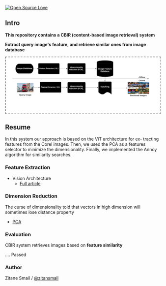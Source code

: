 [![Open Source Love](https://badges.frapsoft.com/os/v1/open-source-150x25.png?v=103)](https://github.com/ellerbrock/open-source-badges/)

## Intro 
__This repository contains a CBIR (content-based image retrieval) system__

__Extract query image's feature, and retrieve similar ones from image database__

<img align='center' style="border-color:gray;border-width:2px;border-style:dashed"   src='/images/approach.png'></img>


## Resume

In this system our approach is based on the ViT architecture for ex-
tracting features from the Corel images. Then, we used the PCA as a features selector
to minimize the dimensionality. Finally, we implemented the Annoy algorithm for
similarity searches.

### Feature Extraction

- Vision Architecture
  - [Full article](https://arxiv.org/pdf/2010.11929.pdf)


### Dimension Reduction
The curse of dimensionality told that vectors in high dimension will sometimes lose distance property
- [PCA](https://github.com/pochih/CBIR/blob/master/src/random_projection.py)



###  Evaluation

CBIR system retrieves images based on __feature similarity__

.... Passed


### Author
Zitane Smail / [@zitansmail](http://zitansmail.com)